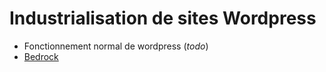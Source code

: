# Industrialisation de sites Wordpress

* Fonctionnement normal de wordpress (*todo*)
* [Bedrock](bedrock/bedrock.md)
